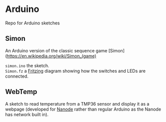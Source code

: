 # Arduino

Repo for Arduino sketches

## Simon

An Arduino version of the classic sequence game [Simon](https://en.wikipedia.org/wiki/Simon_(game)

`simon.ino` the sketch.  
`Simon.fz` a [Fritzing](http://fritzing.org/home/) diagram showing how the switches and LEDs are connected.

## WebTemp

A sketch to read temperature from a TMP36 sensor and display it as a webpage (developed for [Nanode](http://www.nanode.eu/) rather than regular Arduino as the Nanode has network built in).
